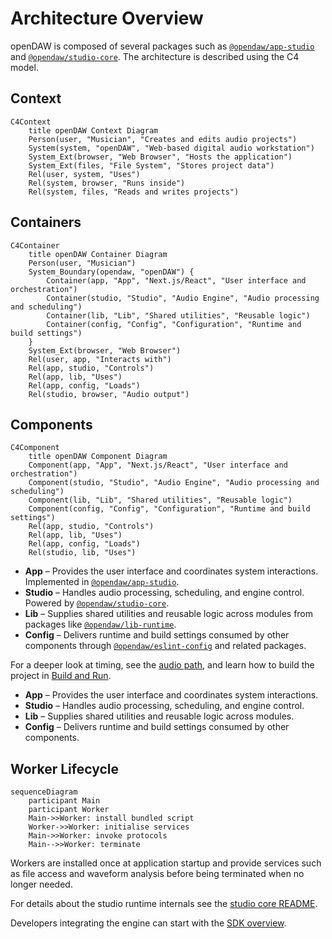 # Architecture Overview

openDAW is composed of several packages such as
[`@opendaw/app-studio`](../package-inventory.md#app) and
[`@opendaw/studio-core`](../package-inventory.md#studio). The architecture is
described using the C4 model.

## Context

```mermaid
C4Context
    title openDAW Context Diagram
    Person(user, "Musician", "Creates and edits audio projects")
    System(system, "openDAW", "Web‑based digital audio workstation")
    System_Ext(browser, "Web Browser", "Hosts the application")
    System_Ext(files, "File System", "Stores project data")
    Rel(user, system, "Uses")
    Rel(system, browser, "Runs inside")
    Rel(system, files, "Reads and writes projects")
```

## Containers

```mermaid
C4Container
    title openDAW Container Diagram
    Person(user, "Musician")
    System_Boundary(opendaw, "openDAW") {
        Container(app, "App", "Next.js/React", "User interface and orchestration")
        Container(studio, "Studio", "Audio Engine", "Audio processing and scheduling")
        Container(lib, "Lib", "Shared utilities", "Reusable logic")
        Container(config, "Config", "Configuration", "Runtime and build settings")
    }
    System_Ext(browser, "Web Browser")
    Rel(user, app, "Interacts with")
    Rel(app, studio, "Controls")
    Rel(app, lib, "Uses")
    Rel(app, config, "Loads")
    Rel(studio, browser, "Audio output")
```

## Components

```mermaid
C4Component
    title openDAW Component Diagram
    Component(app, "App", "Next.js/React", "User interface and orchestration")
    Component(studio, "Studio", "Audio Engine", "Audio processing and scheduling")
    Component(lib, "Lib", "Shared utilities", "Reusable logic")
    Component(config, "Config", "Configuration", "Runtime and build settings")
    Rel(app, studio, "Controls")
    Rel(app, lib, "Uses")
    Rel(app, config, "Loads")
    Rel(studio, lib, "Uses")
```


- **App** – Provides the user interface and coordinates system interactions. Implemented in
  [`@opendaw/app-studio`](../package-inventory.md#app).
- **Studio** – Handles audio processing, scheduling, and engine control. Powered by
  [`@opendaw/studio-core`](../package-inventory.md#studio).
- **Lib** – Supplies shared utilities and reusable logic across modules from packages like
  [`@opendaw/lib-runtime`](../package-inventory.md#lib).
- **Config** – Delivers runtime and build settings consumed by other components through
  [`@opendaw/eslint-config`](../package-inventory.md#config) and related packages.

For a deeper look at timing, see the [audio path](./audio-path.md), and
learn how to build the project in [Build and Run](../build-and-run/setup.md).

- **App** – Provides the user interface and coordinates system interactions.
- **Studio** – Handles audio processing, scheduling, and engine control.
- **Lib** – Supplies shared utilities and reusable logic across modules.
- **Config** – Delivers runtime and build settings consumed by other components.

## Worker Lifecycle

```mermaid
sequenceDiagram
    participant Main
    participant Worker
    Main->>Worker: install bundled script
    Worker->>Worker: initialise services
    Main->>Worker: invoke protocols
    Main-->>Worker: terminate
```

Workers are installed once at application startup and provide services such as
file access and waveform analysis before being terminated when no longer
needed.

For details about the studio runtime internals see the
[studio core README](../../../studio/core/README.md).


Developers integrating the engine can start with the [SDK overview](../sdk/overview.md).
